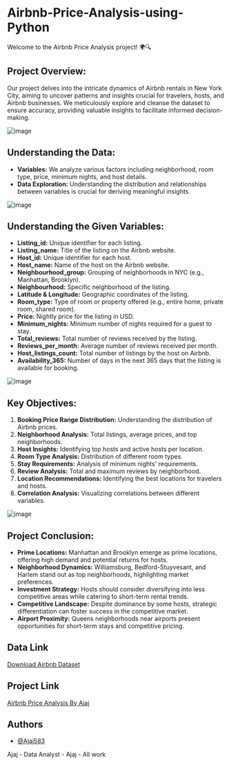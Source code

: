 # Airbnb-Price-Analysis-using-Python

Welcome to the Airbnb Price Analysis project! 🌍🔍

## Project Overview:
Our project delves into the intricate dynamics of Airbnb rentals in New York City, aiming to uncover patterns and insights crucial for travelers, hosts, and Airbnb businesses. We meticulously explore and cleanse the dataset to ensure accuracy, providing valuable insights to facilitate informed decision-making.

![image](https://github.com/Ajaj583/Airbnb-Price-Analysis-using-Python/assets/158480555/d4627827-5753-425f-8a23-6c5aeaf56d83)


## Understanding the Data:
- **Variables:** We analyze various factors including neighborhood, room type, price, minimum nights, and host details.
- **Data Exploration:** Understanding the distribution and relationships between variables is crucial for deriving meaningful insights.

![image](https://github.com/Ajaj583/Airbnb-Price-Analysis-using-Python/assets/158480555/1582c370-a06e-4e10-b0aa-0cc08ebacf87)


## Understanding the Given Variables:
- **Listing_id:** Unique identifier for each listing.
- **Listing_name:** Title of the listing on the Airbnb website.
- **Host_id:** Unique identifier for each host.
- **Host_name:** Name of the host on the Airbnb website.
- **Neighbourhood_group:** Grouping of neighborhoods in NYC (e.g., Manhattan, Brooklyn).
- **Neighbourhood:** Specific neighborhood of the listing.
- **Latitude & Longitude:** Geographic coordinates of the listing.
- **Room_type:** Type of room or property offered (e.g., entire home, private room, shared room).
- **Price:** Nightly price for the listing in USD.
- **Minimum_nights:** Minimum number of nights required for a guest to stay.
- **Total_reviews:** Total number of reviews received by the listing.
- **Reviews_per_month:** Average number of reviews received per month.
- **Host_listings_count:** Total number of listings by the host on Airbnb.
- **Availability_365:** Number of days in the next 365 days that the listing is available for booking.

![image](https://github.com/Ajaj583/Airbnb-Price-Analysis-using-Python/assets/158480555/2a7bc8cf-7db6-49a5-95c6-7593eb2e9b58)

## Key Objectives:
1. **Booking Price Range Distribution:** Understanding the distribution of Airbnb prices.
2. **Neighborhood Analysis:** Total listings, average prices, and top neighborhoods.
3. **Host Insights:** Identifying top hosts and active hosts per location.
4. **Room Type Analysis:** Distribution of different room types.
5. **Stay Requirements:** Analysis of minimum nights' requirements.
6. **Review Analysis:** Total and maximum reviews by neighborhood.
7. **Location Recommendations:** Identifying the best locations for travelers and hosts.
8. **Correlation Analysis:** Visualizing correlations between different variables.

![image](https://github.com/Ajaj583/Airbnb-Price-Analysis-using-Python/assets/158480555/a1eaa88c-b59e-435d-b67a-3499b5f4251b)


## Project Conclusion:
- **Prime Locations:** Manhattan and Brooklyn emerge as prime locations, offering high demand and potential returns for hosts.
- **Neighborhood Dynamics:** Williamsburg, Bedford-Stuyvesant, and Harlem stand out as top neighborhoods, highlighting market preferences.
- **Investment Strategy:** Hosts should consider diversifying into less competitive areas while catering to short-term rental trends.
- **Competitive Landscape:** Despite dominance by some hosts, strategic differentiation can foster success in the competitive market.
- **Airport Proximity:** Queens neighborhoods near airports present opportunities for short-term stays and competitive pricing.

## Data Link
[Download Airbnb Dataset](https://github.com/SantanuDutta1/Airbnb-Data-Analysis-using-Python/blob/main/Airbnb%20NYC%202019%20Dataset.csv)

## Project Link
[Airbnb Price Analysis By Ajaj ](https://github.com/Ajaj583/Airbnb-Price-Analysis-using-Python/blob/main/AIEBNB_ANALYSIS(EDA).ipynb)
## Authors

- [@Ajaj583](https://github.com/Ajaj583)

Ajaj - Data Analyst - Ajaj - All work

